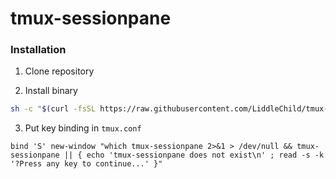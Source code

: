 # tmux-sessionpane

### Installation

1. Clone repository

2. Install binary
```bash
sh -c "$(curl -fsSL https://raw.githubusercontent.com/LiddleChild/tmux-sessionpane/refs/heads/main/scripts/install.sh)"
```

3. Put key binding in `tmux.conf`

```
bind 'S' new-window "which tmux-sessionpane 2>&1 > /dev/null && tmux-sessionpane || { echo 'tmux-sessionpane does not exist\n' ; read -s -k '?Press any key to continue...' }"
```
